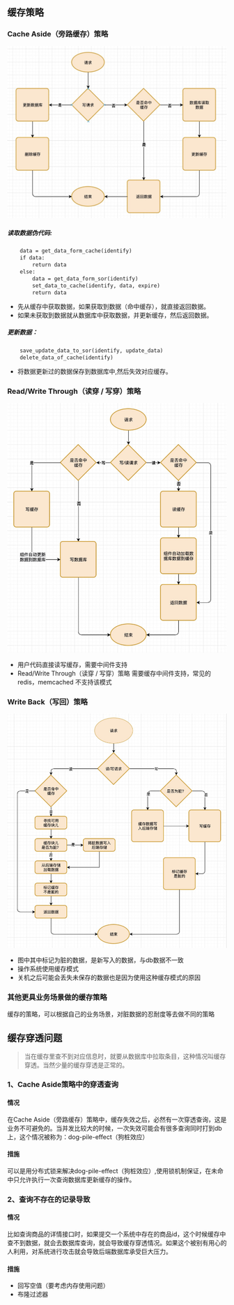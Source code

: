 ## 缓存策略
### Cache Aside（旁路缓存）策略

![Cache Aside](./image/cache_aside.jpg)


##### 读取数据伪代码:
```
    data = get_data_form_cache(identify)
    if data:
        return data
    else:
        data = get_data_form_sor(identify)
        set_data_to_cache(identify, data, expire)
        return data
```
* 先从缓存中获取数据，如果获取到数据（命中缓存），就直接返回数据。
* 如果未获取到数据就从数据库中获取数据，并更新缓存，然后返回数据。

##### 更新数据：
```
    save_update_data_to_sor(identify, update_data)
    delete_data_of_cache(identify)
```
* 将数据更新过的数据保存到数据库中,然后失效对应缓存。


### Read/Write Through（读穿 / 写穿）策略

![Read/Write Through](./image/read_write_through.jpg)

* 用户代码直接读写缓存，需要中间件支持
* Read/Write Through（读穿 / 写穿）策略 需要缓存中间件支持，常见的redis，memcached 不支持该模式


### Write Back（写回）策略

![Read/Write Through](./image/write_back.jpg)

* 图中其中标记为脏的数据，是新写入的数据，与db数据不一致
* 操作系统使用缓存模式
* 关机之后可能会丢失未保存的数据也是因为使用这种缓存模式的原因


### 其他更具业务场景做的缓存策略
缓存的策略，可以根据自己的业务场景，对脏数据的忍耐度等去做不同的策略

## 缓存穿透问题
>当在缓存里查不到对应信息时，就要从数据库中拉取条目，这种情况叫缓存穿透。当然少量的缓存穿透是正常的。

### 1、Cache Aside策略中的穿透查询
#### 情况
在Cache Aside（旁路缓存）策略中，缓存失效之后，必然有一次穿透查询，这是业务不可避免的。当并发比较大的时候，一次失效可能会有很多查询同时打到db上，这个情况被称为：dog-pile-effect（狗桩效应）

#### 措施
可以是用分布式锁来解决dog-pile-effect（狗桩效应）,使用锁机制保证，在未命中只允许执行一次查询数据库更新缓存的操作。



### 2、查询不存在的记录导致
#### 情况
比如查询商品的详情接口时，如果提交一个系统中存在的商品id，这个时候缓存中查不到数据，就会去数据库查询，就会导致缓存穿透情况。如果这个被别有用心的人利用，对系统进行攻击就会导致后端数据库承受巨大压力。

#### 措施

* 回写空值（要考虑内存使用问题）
* 布隆过滤器

